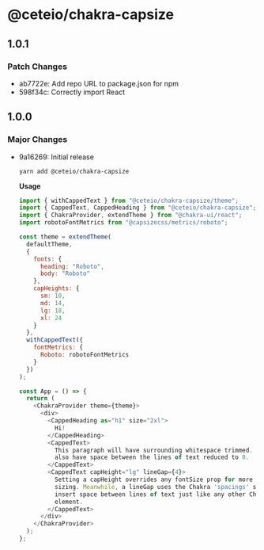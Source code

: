 # @ceteio/chakra-capsize

## 1.0.1

### Patch Changes

- ab7722e: Add repo URL to package.json for npm
- 598f34c: Correctly import React

## 1.0.0

### Major Changes

- 9a16269: Initial release

  ```
  yarn add @ceteio/chakra-capsize
  ```

  **Usage**

  ```javascript
  import { withCappedText } from "@ceteio/chakra-capsize/theme";
  import { CappedText, CappedHeading } from "@ceteio/chakra-capsize";
  import { ChakraProvider, extendTheme } from "@chakra-ui/react";
  import robotoFontMetrics from "@capsizecss/metrics/roboto";

  const theme = extendTheme(
    defaultTheme,
    {
      fonts: {
        heading: "Roboto",
        body: "Roboto"
      },
      capHeights: {
        sm: 10,
        md: 14,
        lg: 18,
        xl: 24
      }
    },
    withCappedText({
      fontMetrics: {
        Roboto: robotoFontMetrics
      }
    })
  );

  const App = () => {
    return (
      <ChakraProvider theme={theme}>
        <div>
          <CappedHeading as="h1" size="2xl">
            Hi!
          </CappedHeading>
          <CappedText>
            This paragraph will have surrounding whitespace trimmed. It will
            also have space between the lines of text reduced to 0.
          </CappedText>
          <CappedText capHeight="lg" lineGap={4}>
            Setting a capHeight overrides any fontSize prop for more exact
            sizing. Meanwhile, a lineGap uses the Chakra 'spacings' scale to
            insert space between lines of text just like any other Chakra
            element.
          </CappedText>
        </div>
      </ChakraProvider>
    );
  };
  ```
